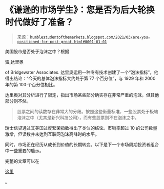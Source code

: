 <!--yml

category: 未分类

date: 2024-05-18 02:03:37

-->

# 《谦逊的市场学生》：您是否为后大轮换时代做好了准备？

> 来源：[`humblestudentofthemarkets.blogspot.com/2021/03/are-you-positioned-for-post-great.html#0001-01-01`](https://humblestudentofthemarkets.blogspot.com/2021/03/are-you-positioned-for-post-great.html#0001-01-01)

美国股市是否处于泡沫之中？根据

[雷·达里奥](https://www.bridgewater.com/research-and-insights/ray-dalio-stock-market-bubble)

of Bridgewater Associates. 达里奥运用一种专有技术创建了一个“泡沫指标”，他得出结论：“今天的总体泡沫指标大约处于第 77 个百分位”，与 1929 年和 2000 年的第 100 个百分位相比。

达里奥对其分析进行了限定，指出市场某些部分确实存在非常严重的泡沫，但其他部分则不然。

> 股票之间的读数存在非常大的分歧。按照这些衡量标准，一些股票处于极端泡沫之中（尤其是新兴科技公司），而有些股票则不在泡沫之中。

瑞士信贷通过其美国过度繁荣指数得出了类似的结论。市销率超过 10 的公司数量激增，但读数并未达到互联网泡沫高峰时的水平。

同时，市场正在经历从成长到价值的长期转变。以下是下一个市场周期投资者组合中一些重要的启示。

完整的文章可以在

[这里](https://humblestudentofthemarkets.com/2021/03/06/are-you-positioned-for-the-post-great-rotation-era/)

。
